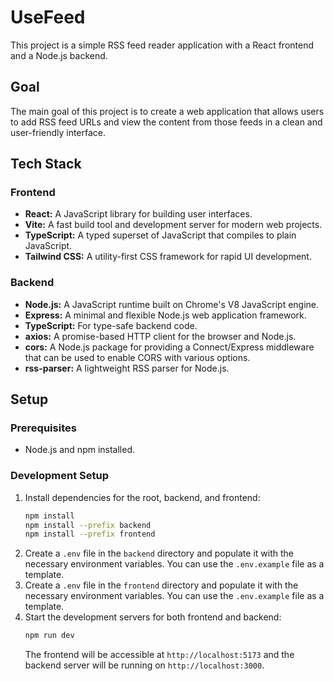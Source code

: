# UseFeed

This project is a simple RSS feed reader application with a React frontend and a Node.js backend.

## Goal

The main goal of this project is to create a web application that allows users to add RSS feed URLs and view the content from those feeds in a clean and user-friendly interface.

## Tech Stack

### Frontend

*   **React:** A JavaScript library for building user interfaces.
*   **Vite:** A fast build tool and development server for modern web projects.
*   **TypeScript:** A typed superset of JavaScript that compiles to plain JavaScript.
*   **Tailwind CSS:** A utility-first CSS framework for rapid UI development.

### Backend

*   **Node.js:** A JavaScript runtime built on Chrome's V8 JavaScript engine.
*   **Express:** A minimal and flexible Node.js web application framework.
*   **TypeScript:** For type-safe backend code.
*   **axios:** A promise-based HTTP client for the browser and Node.js.
*   **cors:** A Node.js package for providing a Connect/Express middleware that can be used to enable CORS with various options.
*   **rss-parser:** A lightweight RSS parser for Node.js.

## Setup

### Prerequisites

*   Node.js and npm installed.

### Development Setup

1.  Install dependencies for the root, backend, and frontend:
    ```bash
    npm install
    npm install --prefix backend
    npm install --prefix frontend
    ```
2.  Create a `.env` file in the `backend` directory and populate it with the necessary environment variables. You can use the `.env.example` file as a template.
3.  Create a `.env` file in the `frontend` directory and populate it with the necessary environment variables. You can use the `.env.example` file as a template.
4.  Start the development servers for both frontend and backend:
    ```bash
    npm run dev
    ```
    The frontend will be accessible at `http://localhost:5173` and the backend server will be running on `http://localhost:3000`.
